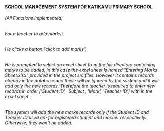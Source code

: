 #### SCHOOL MANAGEMENT SYSTEM FOR KATIKAMU PRIMARY SCHOOL
###### (All Functions Implemented)
###### For a teacher to add marks:
###### He clicks a button "click to add marks",
###### He is prompted to select an excel sheet from the file directory containing marks to be added, in this case the excel sheet is named "Entering Marks Sheet.xlsx" provided in the project src files. However it contains records already in the database and these will be ignored by the system and it will add only the new records. Therefore the teacher is required to enter new records in order ['Student ID', 'Subject', 'Mark', 'Teacher ID'] with in the excel sheet.
###### The system will add the new marks records only if the Student ID and Teacher ID used are for registered student and teacher respectively. Otherwise, they won't be added.

